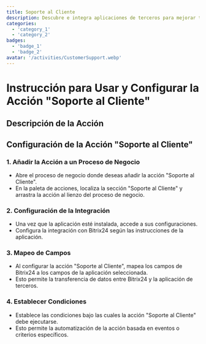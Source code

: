 ```yaml
---
title: Soporte al Cliente
description: Descubre e integra aplicaciones de terceros para mejorar tu negocio.
categories: 
  - 'category_1'
  - 'category_2'
badges: 
  - 'badge_1'
  - 'badge_2'
avatar: '/activities/CustomerSupport.webp'
---
```

# Instrucción para Usar y Configurar la Acción "Soporte al Cliente"

## Descripción de la Acción

## **Configuración de la Acción "Soporte al Cliente"**

### 1. Añadir la Acción a un Proceso de Negocio
- Abre el proceso de negocio donde deseas añadir la acción "Soporte al Cliente".
- En la paleta de acciones, localiza la sección "Soporte al Cliente" y arrastra la acción al lienzo del proceso de negocio.

### 2. Configuración de la Integración
- Una vez que la aplicación esté instalada, accede a sus configuraciones.
- Configura la integración con Bitrix24 según las instrucciones de la aplicación.

### 3. Mapeo de Campos
- Al configurar la acción "Soporte al Cliente", mapea los campos de Bitrix24 a los campos de la aplicación seleccionada.
- Esto permite la transferencia de datos entre Bitrix24 y la aplicación de terceros.

### 4. Establecer Condiciones
- Establece las condiciones bajo las cuales la acción "Soporte al Cliente" debe ejecutarse.
- Esto permite la automatización de la acción basada en eventos o criterios específicos.